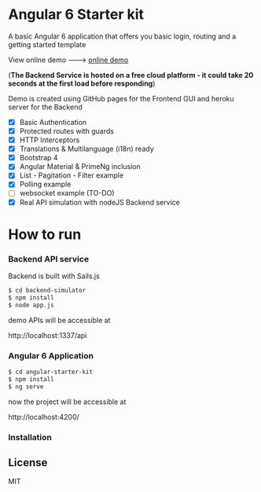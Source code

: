 # Angular 6 Starter kit

A basic Angular 6 application that offers you basic login, routing and a getting started template

View online demo ---> [online demo]

(**The Backend Service is hosted on a free cloud platform - it could take 20 seconds at the first load before responding**)

Demo is created using GitHub pages for the Frontend GUI and heroku server for the Backend

- [x] Basic Authentication
- [x] Protected routes with guards
- [x] HTTP Interceptors
- [x] Translations & Multilanguage (i18n) ready
- [x] Bootstrap 4
- [x] Angular Material & PrimeNg inclusion
- [x] List - Pagitation - Filter example
- [x] Polling example
- [ ] websocket example (TO-DO)
- [x] Real API simulation with nodeJS Backend service

# How to run

### Backend API service
Backend is built with Sails.js
```sh
$ cd backend-simulator
$ npm install
$ node app.js
```
demo APIs will be accessible at 

 http://localhost:1337/api

### Angular 6 Application

```sh
$ cd angular-starter-kit
$ npm install
$ ng serve
```
 now the project will be accessible at 
 
 http://localhost:4200/

### Installation

License
----

MIT


[online demo]: <https://albertopiras.github.io/angular-starter-kit>
  
